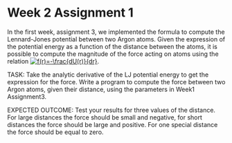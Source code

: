 # Week 2 Assignment 1

In the first week, assignment 3, we implemented the formula to compute the Lennard-Jones potential between two Argon atoms. Given the expression of the potential energy as a function of the distance between the atoms, it is possible to compute the magnitude of the force acting on atoms using the relation <a href="https://www.codecogs.com/eqnedit.php?latex=f(r)=-\frac{dU(r)}{dr}" target="_blank"><img src="https://latex.codecogs.com/gif.latex?f(r)=-\frac{dU(r)}{dr}" title="f(r)=-\frac{dU(r)}{dr}" /></a>. 

TASK: Take the analytic derivative of the LJ potential energy to get the expression for the force. Write a program to compute the force between two Argon atoms, given their distance, using the parameters in Week1 Assignment3.  

EXPECTED OUTCOME: Test your results for three values of the distance. For large distances the force should be small and negative, for short distances the force should be large and positive. For one special distance the force should be equal to zero.  
